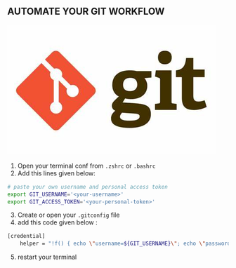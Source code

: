 
## AUTOMATE YOUR GIT WORKFLOW 

![git](/img/git.jpeg) 

<!-- FIXME: image links in github repo  -->

1. Open your terminal conf from `.zshrc` or `.bashrc` 
2. Add this lines given below: 

```bash 
# paste your own username and personal access token
export GIT_USERNAME='<your-username>'
export GIT_ACCESS_TOKEN='<your-personal-token>'

```

3. Create or open your `.gitconfig` file 
4. add this code given below : 

```bash 
[credential]
    helper = "!f() { echo \"username=${GIT_USERNAME}\"; echo \"password=${GIT_ACCESS_TOKEN}\"; }; f"
```

5. restart your terminal 
